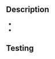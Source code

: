 <!-- Please make sure you have read the contributing guidelines -->

## Description
<!-- Describe any changes you have made here -->
<!-- Also, reference any issue that this PR resolves -->
-
-

## Testing
<!-- If needed, describe any testing that you have done -->
